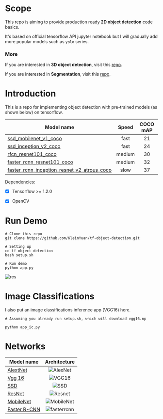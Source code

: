 # Scope

This repo is aiming to provide production ready **2D object detection** code basics.

It's based on official tensorflow API jupyter notebook but I will gradually add more popular models such as `yolo` series.

### More

If you are interested in **3D object detection**, visit this [repo](https://github.com/KleinYuan/tf-3d-object-detection).

If you are interested in **Segmentation**, visit this [repo](https://github.com/KleinYuan/tf-segmentation).


# Introduction

This is a repo for implementing object detection with pre-trained models (as shown below) on tensorflow.

| Model name  | Speed | COCO mAP | Outputs |
| ------------ | :--------------: | :--------------: | :-------------: |
| [ssd_mobilenet_v1_coco](http://download.tensorflow.org/models/object_detection/ssd_mobilenet_v1_coco_11_06_2017.tar.gz) | fast | 21 | Boxes |
| [ssd_inception_v2_coco](http://download.tensorflow.org/models/object_detection/ssd_inception_v2_coco_11_06_2017.tar.gz) | fast | 24 | Boxes |
| [rfcn_resnet101_coco](http://download.tensorflow.org/models/object_detection/rfcn_resnet101_coco_11_06_2017.tar.gz)  | medium | 30 | Boxes |
| [faster_rcnn_resnet101_coco](http://download.tensorflow.org/models/object_detection/faster_rcnn_resnet101_coco_11_06_2017.tar.gz) | medium | 32 | Boxes |
| [faster_rcnn_inception_resnet_v2_atrous_coco](http://download.tensorflow.org/models/object_detection/faster_rcnn_inception_resnet_v2_atrous_coco_11_06_2017.tar.gz) | slow | 37 | Boxes |


Dependencies:

- [X] Tensorflow >= 1.2.0
- [X] OpenCV


# Run Demo


```
# Clone this repo
git clone https://github.com/KleinYuan/tf-object-detection.git

# Setting up
cd tf-object-detection
bash setup.sh

# Run demo
python app.py

```

![res](https://user-images.githubusercontent.com/8921629/32482793-24968e20-c34e-11e7-9810-4aef685d067f.jpg)

# Image Classifications

I also put an image classifications inference app (VGG16) here.

```
# Assuming you already run setup.sh, which will download vgg16.np

python app_ic.py
```

# Networks

| Model name  | Architecture|
| ------------ | :--------------: |
| [AlextNet](https://papers.nips.cc/paper/4824-imagenet-classification-with-deep-convolutional-neural-networks) | ![AlexNet](https://kratzert.github.io/images/finetune_alexnet/alexnet.png)|
| [Vgg 16](https://arxiv.org/abs/1409.1556) | ![VGG16](https://www.cs.toronto.edu/~frossard/post/vgg16/vgg16.png)|
| [SSD](https://arxiv.org/abs/1512.02325) | ![SSD](http://joshua881228.webfactional.com/media/uploads/ReadingNote/arXiv_SSD/SSD.png)|
| [ResNet](http://arxiv.org/abs/1512.03385)|![Resnet](https://image.slidesharecdn.com/lenettoresnet-170509055515/95/lenet-to-resnet-17-638.jpg)|
| [MobileNet](https://arxiv.org/abs/1704.04861)|![MobileNet](http://machinethink.net/images/mobilenets/Architecture@2x.png) |
| [Faster R-CNN](https://arxiv.org/abs/1506.01497) | ![fasterrcnn](https://raw.githubusercontent.com/sunshineatnoon/Paper-Collection/master/images/faster-rcnn.png)|